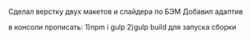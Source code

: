 Сделал верстку двух макетов и слайдера по БЭМ
Добавил адаптив

в консоли прописать:
1)npm i gulp
2)gulp build для запуска сборки

